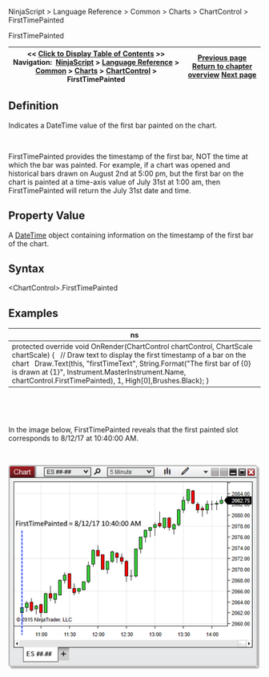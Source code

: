 ﻿


NinjaScript \> Language Reference \> Common \> Charts \> ChartControl \> FirstTimePainted






















FirstTimePainted







| \<\< [Click to Display Table of Contents](firsttimepainted.md) \>\> **Navigation:**     [NinjaScript](ninjascript-1.md) \> [Language Reference](language_reference_wip-1.md) \> [Common](common-1.md) \> [Charts](chart-1.md) \> [ChartControl](chartcontrol-1.md) \> FirstTimePainted | [Previous page](crosshairtype-1.md) [Return to chapter overview](chartcontrol-1.md) [Next page](chartcontrol_getbarpaintwidth-1.md) |
| --- | --- |











## Definition


Indicates a DateTime value of the first bar painted on the chart. 


 


FirstTimePainted provides the timestamp of the first bar, NOT the time at which the bar was painted. For example, if a chart was opened and historical bars drawn on August 2nd at 5:00 pm, but the first bar on the chart is painted at a time\-axis value of July 31st at 1:00 am, then FirstTimePainted will return the July 31st date and time.


## 


## Property Value


A [DateTime](https://msdn.microsoft.com/en-us/library/system.datetime(v=vs.110).aspx) object containing information on the timestamp of the first bar of the chart.


## 


## Syntax


\<ChartControl\>.FirstTimePainted


## 


## Examples




| ns |
| --- |
| protected override void OnRender(ChartControl chartControl, ChartScale chartScale) {    // Draw text to display the first timestamp of a bar on the chart    Draw.Text(this, "firstTimeText", String.Format("The first bar of {0} is drawn at {1}", Instrument.MasterInstrument.Name, chartControl.FirstTimePainted), 1, High\[0],Brushes.Black); } |



 


 


In the image below, FirstTimePainted reveals that the first painted slot corresponds to 8/12/17 at 10:40:00 AM.


 


![ChartControl_FirstTimePainted](chartcontrol_firsttimepainted.png)









